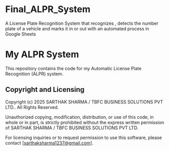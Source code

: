# Final_ALPR_System
A License Plate Recognition System that recognizes , detects the number plate of a vehicle and marks it in or out with an automated process in Google Sheets  














# My ALPR System

This repository contains the code for my Automatic License Plate Recognition (ALPR) system.

## Copyright and Licensing

Copyright (c) 2025 SARTHAK SHARMA / TBFC BUSINESS SOLUTIONS PVT LTD.. All Rights Reserved.

Unauthorized copying, modification, distribution, or use of this code, in whole or in part, is strictly prohibited without the express written permission of SARTHAK SHARMA / TBFC BUSINESS SOLUTIONS PVT LTD.

For licensing inquiries or to request permission to use this software, please contact [sarthaksharma1237@gmail.com].
